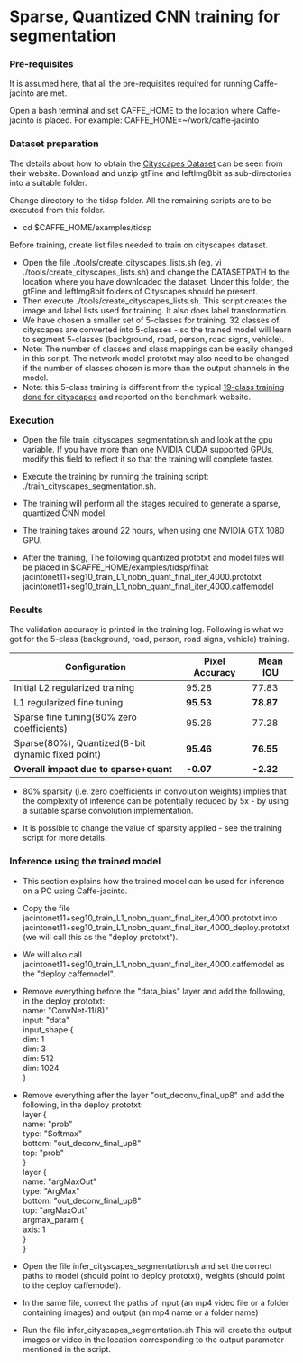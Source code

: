 # Sparse, Quantized CNN training for segmentation

### Pre-requisites
It is assumed here, that all the pre-requisites required for running Caffe-jacinto are met.

Open a bash terminal and set CAFFE_HOME to the location where Caffe-jacinto is placed. For example:
CAFFE_HOME=~/work/caffe-jacinto

### Dataset preparation
The details about how to obtain the [Cityscapes Dataset](https://www.cityscapes-dataset.com/) can be seen from their website. Download and unzip gtFine and leftImg8bit as sub-directories into a suitable folder.

Change directory to the tidsp folder. All the remaining scripts are to be executed from this folder.
* cd $CAFFE_HOME/examples/tidsp

Before training, create list files needed to train on cityscapes dataset.
* Open the file ./tools/create_cityscapes_lists.sh (eg. vi ./tools/create_cityscapes_lists.sh) and change the DATASETPATH to the location where you have downloaded the dataset. Under this folder, the gtFine and leftImg8bit folders of Cityscapes should be present.
* Then execute ./tools/create_cityscapes_lists.sh. This script creates the image and label lists used for training. It also does label transformation. 
* We have chosen a smaller set of 5-classes for training. 32 classes of cityscapes are converted into 5-classes - so the trained model will learn to segment 5-classes (background, road, person, road signs, vehicle). 
* Note: The number of classes and class mappings can be easily changed in this script. The network model prototxt may also need to be changed if the number of classes chosen is more than the output channels in the model.
* Note: this 5-class training is different from the typical [19-class training done for cityscapes](https://github.com/mcordts/cityscapesScripts) and reported on the benchmark website. 


### Execution
* Open the file train_cityscapes_segmentation.sh  and look at the gpu variable. If you have more than one NVIDIA CUDA supported GPUs, modify this field to reflect it so that the training will complete faster.

* Execute the training by running the training script: ./train_cityscapes_segmentation.sh. 

* The training will perform all the stages required to generate a sparse, quantized CNN model. 

* The training takes around 22 hours, when using one NVIDIA GTX 1080 GPU.

* After the training, The following quantized prototxt and model files will be placed in $CAFFE_HOME/examples/tidsp/final:
jacintonet11+seg10_train_L1_nobn_quant_final_iter_4000.prototxt
jacintonet11+seg10_train_L1_nobn_quant_final_iter_4000.caffemodel

### Results

The validation accuracy is printed in the training log. Following is what we got for the 5-class (background, road, person, road signs, vehicle) training.


|Configuration                         |Pixel Accuracy  |Mean IOU  |
|--------------------------------------|----------------|----------|
|Initial L2 regularized training       |95.28           |77.83     |
|L1 regularized fine tuning             |<b>95.53        |<b>78.87  |
|Sparse fine tuning(80% zero coefficients)         |95.26           |77.28     |
|Sparse(80%), Quantized(8-bit dynamic fixed point)|<b>95.46        |<b>76.55  |
|<b>Overall impact due to sparse+quant |<b>-0.07        |<b>-2.32  |

* 80% sparsity (i.e. zero coefficients in convolution weights) implies that the complexity of inference can be potentially reduced by 5x - by using a suitable sparse convolution implementation.

* It is possible to change the value of sparsity applied - see the training script for more details.

### Inference using the trained model
* This section explains how the trained model can be used for inference on a PC using Caffe-jacinto.

* Copy the file jacintonet11+seg10_train_L1_nobn_quant_final_iter_4000.prototxt into jacintonet11+seg10_train_L1_nobn_quant_final_iter_4000_deploy.prototxt (we will call this as the "deploy  prototxt").  

* We will also call jacintonet11+seg10_train_L1_nobn_quant_final_iter_4000.caffemodel as the "deploy caffemodel".

* Remove everything before the "data_bias" layer and add the following, in the deploy  prototxt:  
name: "ConvNet-11(8)"  
input: "data"  
input_shape {  
  dim: 1  
  dim: 3  
  dim: 512  
  dim: 1024  
}  

* Remove everything after the layer "out_deconv_final_up8" and add the following, in the deploy  prototxt:  
layer {  
  name: "prob"  
  type: "Softmax"  
  bottom: "out_deconv_final_up8"  
  top: "prob"  
}  
layer {  
  name: "argMaxOut"  
  type: "ArgMax"  
  bottom: "out_deconv_final_up8"  
  top: "argMaxOut"  
  argmax_param {  
    axis: 1  
  }  
}  

* Open the file infer_cityscapes_segmentation.sh and set the correct paths to model (should point to deploy  prototxt), weights (should point to the deploy caffemodel).

* In the same file, correct the paths of input (an mp4 video file or a folder containing images) and output (an mp4 name or a folder name)

* Run the file infer_cityscapes_segmentation.sh
This will create the output images or video in the location corresponding to the output parameter mentioned in the script.
